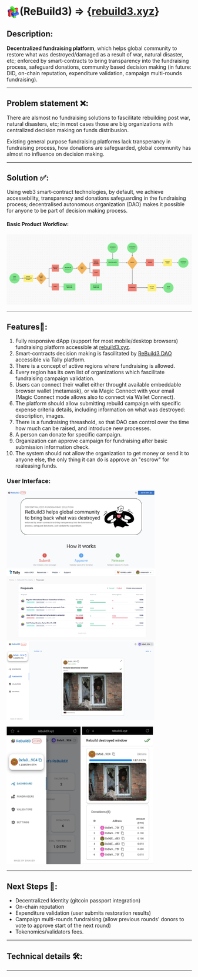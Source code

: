 # <img src="app/public/cubes.svg" align="center" height="35">(ReBuild3) => {[rebuild3.xyz](https://rebuild3.xyz/)}


## Description:

**Decentralized fundraising platform**, which helps global community to restore what was destroyed/damaged as a result of war, natural disaster, etc; enforced by smart-contracts to bring transparency into the fundraising process, safeguard donations, community based decision making (in future: DID, on-chain reputation, expenditure validation, campaign multi-rounds fundraising).

* * * 

## Problem statement ❌:

There are alsmost no fundraising solutions to fascilitate rebuilding post war, natural disasters, etc; in most cases those are big organizations with centralized decision making on funds distribusion.

Existing general purpose fundraising platforms lack transperancy in fundraising process, how donations are safeguarded, global community has almost no influence on decision making.

* * * 

## Solution ✅:

Using web3 smart-contract technologies, by default, we achieve accessebility, transparency and donations safeguarding in the fundraising process; decentralised autonomous organization (DAO) makes it possible for anyone to be part of decision making process.

#### Basic Product Workflow:

![Basic Product Workflow](documentation/product_workflow.png)

* * *

## Features📱:

1. Fully responsive dApp (support for most mobile/desktop browsers) fundraising platform accessible at [rebuild3.xyz](https://rebuild3.xyz/).
2. Smart-contracts decision making is fascilitated by [ReBuild3 DAO](https://www.tally.xyz/gov/rebuild3-pre-alpha) accessible via Tally platform.
3. There is a concept of active regions where fundraising is allowed.
4. Every region has its own list of organizations which fascilitate fundraising campaign validation.
5. Users can connect their wallet either throught available embeddable browser wallet (metamask), or via Magic Connect with your email (Magic Connect mode allows also to connect via Wallet Connect).
6. The platform should allow submitting rebuild campaign with specific expense criteria details, including information on what was destroyed: description, images.
7. There is a fundraising threashold, so that DAO can control over the time how much can be raised, and introduce new processes.
8. A person can donate for specific campaign.
9. Organization can approve campaign for fundraising after basic submission information check.
10. The system should not allow the organization to get money or send it to anyone else, the only thing it can do is approve an "escrow" for realeasing funds.

### User Interface:  

<img src="documentation/images/home_page.png" height="210">

<img src="documentation/images/../rebuild_dao.png" height="195">

<img src="documentation/images/app_page.png" height="215">

<p>
<img src="documentation/images/mobile_menu.jpg" height="375">
<img src="documentation/images/mobile_campaign_view.jpg" height="375">
</p>


* * * 

## Next Steps 🚀:  

* Decentralized Identity (gitcoin passport integration)
* On-chain reputation
* Expenditure validation (user submits restoration results)
* Campaign multi-rounds fundraising (allow previous rounds' donors to vote to approve start of the next round)
* Tokenomics/validators fees.

* * *

## Technical details 🛠️:
* * *
